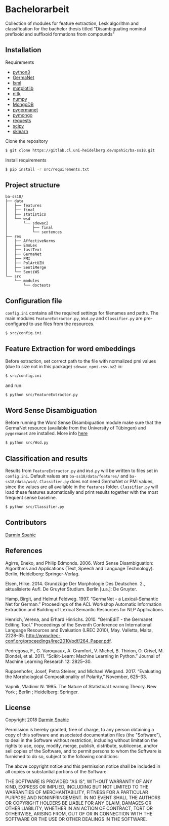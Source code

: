 # Bachelorarbeit 
Collection of modules for feature extraction, Lesk algorithm and classification for the bachelor thesis titled "Disambiguating nominal prefixoid and suffixoid formations from compounds"

## Installation
Requirements
- [python3](https://www.python.org/downloads/)
- [GermaNet](http://www.sfs.uni-tuebingen.de/GermaNet/)
- [lxml](https://lxml.de/)
- [matplotlib](https://matplotlib.org/)
- [nltk](https://www.nltk.org/)
- [numpy](http://www.numpy.org/)
- [MongoDB](https://www.mongodb.com/)
- [pygermanet](https://github.com/wroberts/pygermanet)
- [pymongo](http://api.mongodb.com/python/current/)
- [requests](http://docs.python-requests.org/en/master/)
- [scipy](https://www.scipy.org/)
- [sklearn](http://scikit-learn.org/stable/)

Clone the repository
```bash
$ git clone https://gitlab.cl.uni-heidelberg.de/spahic/ba-ss18.git
```

Install requirements
```bash
$ pip install -r src/requirements.txt
```

## Project structure
```
ba-ss18/
├── data
│   ├── features
│   ├── final
│   ├── statistics
│   └── wsd
│       └── sdewac2
│           ├── final
│           └── sentences
├── res
│   ├── AffectiveNorms
│   ├── EmoLex
│   ├── fastText
│   ├── GermaNet
│   ├── PMI
│   ├── PolArtUZH
│   ├── SentiMerge
│   └── SentiWS
└── src
    └── modules
        └── doctests
```

## Configuration file
`config.ini` contains all the required settings for filenames and paths. The main modules `FeatureExtractor.py`, `Wsd.py` and `Classifier.py` are pre-configured to use files from the resources.

```bash
$ src/config.ini
```

## Feature Extraction for word embeddings
Before extraction, set correct path to the file with normalized pmi values (due to size not in this package) `sdewac_npmi.csv.bz2` in:
```bash
$ src/config.ini
```

and run:
```bash
$ python src/FeatureExtractor.py
```

## Word Sense Disambiguation
Before running the Word Sense Disambiguation module make sure that the GermaNet resource (available from the University of Tübingen) and `pygermanet` are installed. More info [here](https://github.com/wroberts/pygermanet)
```bash
$ python src/Wsd.py
```

## Classification and results
Results from `FeatureExtractor.py` and `Wsd.py` will be written to files set in `config.ini`. Default values are `ba-ss18/data/features/` and `ba-ss18/data/wsd/`. `Classifier.py` does not need GermaNet or PMI values, since the values are all available in the `features` folder. `Classifier.py` will load these features automatically and print results together with the most frequent sense baseline.
```bash
$ python src/Classifier.py
```

## Contributors
[Darmin Spahic](https://github.com/darminspahic)

## References
Agirre, Eneko, and Philip Edmonds. 2006. Word Sense Disambiguation: Algorithms and Applications (Text, Speech and Language Technology). Berlin, Heidelberg: Springer-Verlag.

Elsen, Hilke. 2014. Grundzüge Der Morphologie Des Deutschen. 2., aktualisierte Aufl. De Gruyter Studium. Berlin [u.a.]: De Gruyter.

Hamp, Birgit, and Helmut Feldweg. 1997. “GermaNet - a Lexical-Semantic Net for German.” Proceedings of the ACL Workshop Automatic Information Extraction and Building of Lexical Semantic Resources for NLP Applications.

Henrich, Verena, and Erhard Hinrichs. 2010. “GernEdiT - the Germanet Editing Tool.” Proceedings of the Seventh Conference on International Language Resources and Evaluation (LREC 2010), May. Valletta, Malta, 2228–35. http://www.lrec-conf.org/proceedings/lrec2010/pdf/264_Paper.pdf.

Pedregosa, F., G. Varoquaux, A. Gramfort, V. Michel, B. Thirion, O. Grisel, M. Blondel, et al. 2011. “Scikit-Learn: Machine Learning in Python.” Journal of Machine Learning Research 12: 2825–30.

Ruppenhofer, Josef, Petra Steiner, and Michael Wiegand. 2017. “Evaluating the Morphological Compositionality of Polarity,” November, 625–33.

Vapnik, Vladimir N. 1995. The Nature of Statistical Learning Theory. New York ; Berlin ; Heidelberg: Springer.

## License
Copyright 2018 [Darmin Spahic](https://github.com/darminspahic)

Permission is hereby granted, free of charge, to any person obtaining a copy of this software and associated documentation files (the "Software"), to deal in the Software without restriction, including without limitation the rights to use, copy, modify, merge, publish, distribute, sublicense, and/or sell copies of the Software, and to permit persons to whom the Software is furnished to do so, subject to the following conditions:

The above copyright notice and this permission notice shall be included in all copies or substantial portions of the Software.

THE SOFTWARE IS PROVIDED "AS IS", WITHOUT WARRANTY OF ANY KIND, EXPRESS OR IMPLIED, INCLUDING BUT NOT LIMITED TO THE WARRANTIES OF MERCHANTABILITY, FITNESS FOR A PARTICULAR PURPOSE AND NONINFRINGEMENT. IN NO EVENT SHALL THE AUTHORS OR COPYRIGHT HOLDERS BE LIABLE FOR ANY CLAIM, DAMAGES OR OTHER LIABILITY, WHETHER IN AN ACTION OF CONTRACT, TORT OR OTHERWISE, ARISING FROM, OUT OF OR IN CONNECTION WITH THE SOFTWARE OR THE USE OR OTHER DEALINGS IN THE SOFTWARE.
